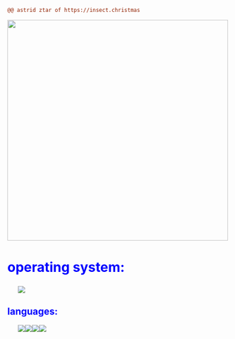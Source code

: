 ```diff
@@ astrid ztar of https://insect.christmas
```
<img src="https://yt3.googleusercontent.com/5ET7oAiu-voY8RQpZ-D9dQ0LMnSIBbp9tKt4XPbEUEPLO0j9RWUQIKVahkJSqDyM1cBgntDD1w=w1060-fcrop64=1,00005a57ffffa5a8-k-c0xffffffff-no-nd-rj" width="500">
  <h2 style="color: blue; font-size: 30">operating system:</h2>
    <ul style="list-style-type: none;"><img src="https://img.shields.io/badge/Debian-dc3232?style=for-the-badge&logo=debian&logoColor=black"></ul>
  <h2 style="color: blue">languages:</h2>
    <ul style="list-style-type: none;"><img src="https://img.shields.io/badge/HTML-239120?style=for-the-badge&logo=html5&logoColor=white"><img src="https://img.shields.io/badge/CSS-239120?style=for-the-badge&logo=css3&logoColor=white"><img src="https://img.shields.io/badge/javascript-dc4e32?style=for-the-badge&logo=javascript&logoColor=white"><img src="https://img.shields.io/badge/python-3284dc?style=for-the-badge&logo=python&logoColor=white"></ul>
